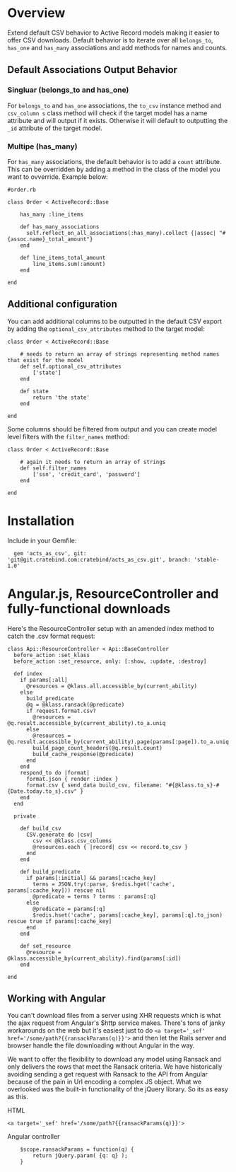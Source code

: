 # Overview

Extend default CSV behavior to Active Record models making it easier to offer CSV downloads.  Default behavior is to iterate over all ```belongs_to```, ```has_one``` and ```has_many``` associations and add methods for names and counts.

## Default Associations Output Behavior

### Singluar (belongs_to and has_one)

For ```belongs_to``` and ```has_one``` associations, the ```to_csv``` instance method and ```csv_column s``` class method will check if the target model has a name attribute and will output if it exists. Otherwise it will default to outputting the ```_id``` attribute of the target model.

### Multipe (has_many)

For ```has_many``` associations, the default behavior is to add a ```count``` attribute.  This can be overridden by adding a method in the class of the model you want to ovverride.  Example below:

```
#order.rb

class Order < ActiveRecord::Base

	has_many :line_items

    def has_many_associations
      self.reflect_on_all_associations(:has_many).collect {|assoc| "#{assoc.name}_total_amount"}
    end

    def line_items_total_amount
    	line_items.sum(:amount)
    end

end

```

## Additional configuration

You can add additional columns to be outputted in the default CSV export by adding the ```optional_csv_attributes``` method to the target model:
```
class Order < ActiveRecord::Base

	# needs to return an array of strings representing method names that exist for the model
	def self.optional_csv_attributes
		['state']
	end

	def state
		return 'the state'
	end

end
```

Some columns should be filtered from output and you can create model level filters with the ```filter_names``` method:

```
class Order < ActiveRecord::Base
	
	# again it needs to return an array of strings 
	def self.filter_names
		['ssn', 'credit_card', 'password']
	end

end
```

# Installation
Include in your Gemfile:

```
  gem 'acts_as_csv', git: 'git@git.cratebind.com:cratebind/acts_as_csv.git', branch: 'stable-1.0'
```

# Angular.js, ResourceController and fully-functional downloads

Here's the ResourceController setup with an amended index method to catch the .csv format request:

```
class Api::ResourceController < Api::BaseController
  before_action :set_klass
  before_action :set_resource, only: [:show, :update, :destroy]

  def index
    if params[:all]
      @resources = @klass.all.accessible_by(current_ability)
    else
      build_predicate
      @q = @klass.ransack(@predicate)
      if request.format.csv?
        @resources = @q.result.accessible_by(current_ability).to_a.uniq
      else
        @resources = @q.result.accessible_by(current_ability).page(params[:page]).to_a.uniq
        build_page_count_headers(@q.result.count)
        build_cache_response(@predicate)
      end
    end
    respond_to do |format|
      format.json { render :index }
      format.csv { send_data build_csv, filename: "#{@klass.to_s}-#{Date.today.to_s}.csv" }
    end
  end

  private

    def build_csv
      CSV.generate do |csv|
        csv << @klass.csv_columns
        @resources.each { |record| csv << record.to_csv }
      end
    end

    def build_predicate
      if params[:initial] && params[:cache_key]
        terms = JSON.try(:parse, $redis.hget('cache', params[:cache_key])) rescue nil
        @predicate = terms ? terms : params[:q]
      else
        @predicate = params[:q]
        $redis.hset('cache', params[:cache_key], params[:q].to_json) rescue true if params[:cache_key]
      end
    end

    def set_resource
      @resource = @klass.accessible_by(current_ability).find(params[:id])
    end

end
```

## Working with Angular

You can't download files from a server using XHR requests which is what the ajax request from Angular's $http service makes.  There's tons of janky workarounds on the web but it's easiest just to do ```<a target='_sef' href='/some/path?{{ransackParams(q)}}'>``` and then let the Rails server and browser handle the file downloading without Angular in the way.

We want to offer the flexibility to download any model using Ransack and only delivers the rows that meet the Ransack criteria.  We have historically avoiding sending a get request with Ransack to the API from Angular because of the pain in Url encoding a complex JS object.  What we overlooked was the built-in functionality of the jQuery library.  So its as easy as this.

HTML
```
<a target='_sef' href='/some/path?{{ransackParams(q)}}'>
```

Angular controller
```
    $scope.ransackParams = function(q) {
        return jQuery.param( {q: q} );
    }
```



